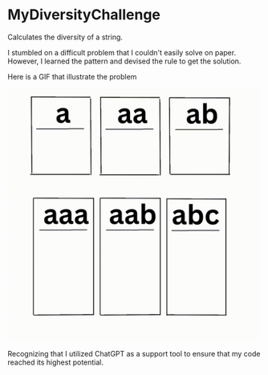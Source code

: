 # MyDiversityChallenge
Calculates the diversity of a string.

I stumbled on a difficult problem that I couldn't easily solve on paper.
However, I learned the pattern and devised the rule to get the solution.

Here is a GIF that illustrate the problem

![GIF Illustration](src/Images/GIF%20illustration.gif)



Recognizing that I utilized ChatGPT as a support tool to ensure that my code reached its highest potential.
